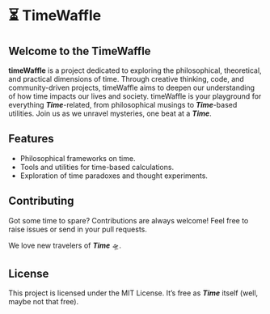 # ⏳ TimeWaffle

## Welcome to the TimeWaffle
**timeWaffle** is a project dedicated to exploring the philosophical, theoretical, and practical dimensions of time. Through creative thinking, code, and community-driven projects, timeWaffle aims to deepen our understanding of how time impacts our lives and society. timeWaffle is your playground for everything _**Time**_-related, from philosophical musings to _**Time**_-based utilities. Join us as we unravel mysteries, one beat at a _**Time**_.

## Features
- Philosophical frameworks on time.
- Tools and utilities for time-based calculations.
- Exploration of time paradoxes and thought experiments.

## Contributing

Got some time to spare? Contributions are always welcome! Feel free to raise issues or send in your pull requests. 

We love new travelers of _**Time**_ 🛸.

## License

This project is licensed under the MIT License. It’s free as _**Time**_ itself (well, maybe not that free).
